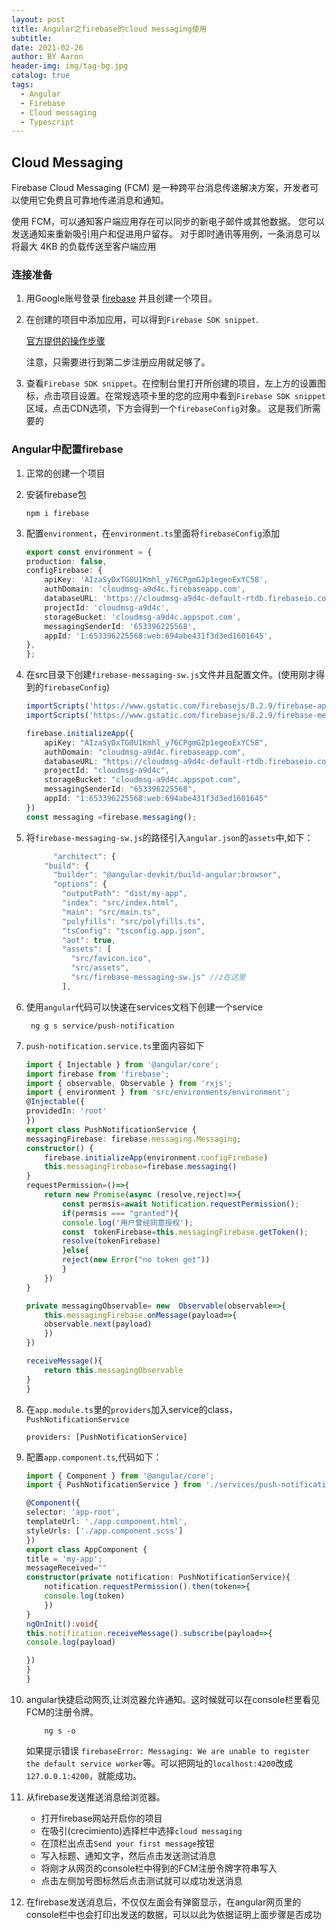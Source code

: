 ```yaml
---
layout: post
title: Angular之firebase的cloud messaging使用
subtitle:
date: 2021-02-26
author: BY Aaron
header-img: img/tag-bg.jpg
catalog: true
tags:
  - Angular
  - Firebase
  - Cloud messaging
  - Typescript
---
```


## Cloud Messaging
Firebase Cloud Messaging (FCM) 是一种跨平台消息传递解决方案，开发者可以使用它免费且可靠地传递消息和通知。

使用 FCM，可以通知客户端应用存在可以同步的新电子邮件或其他数据。 您可以发送通知来重新吸引用户和促进用户留存。 对于即时通讯等用例，一条消息可以将最大 4KB 的负载传送至客户端应用

### 连接准备
1. 用Google账号登录 [firebase](https://firebase.google.com/) 并且创建一个项目。 
2. 在创建的项目中添加应用，可以得到`Firebase SDK snippet`.
   
   [官方提供的操作步骤](https://firebase.google.com/docs/web/setup?authuser=0)

   注意，只需要进行到第二步注册应用就足够了。
3. 查看`Firebase SDK snippet`。在控制台里打开所创建的项目，左上方的设置图标，点击项目设置。在常规选项卡里的您的应用中看到`Firebase SDK snippet`区域，点击CDN选项，下方会得到一个`firebaseConfig`对象。 这是我们所需要的

### Angular中配置firebase
1. 正常的创建一个项目
2. 安装firebase包

    ```
    npm i firebase
    ```
3. 配置`environment`，在`environment.ts`里面将`firebaseConfig`添加

    ```typescript
    export const environment = {
    production: false,
    configFirebase: {
        apiKey: 'AIzaSyDxTG8U1Kmhl_y76CPgmG2p1egeoExYC58',
        authDomain: 'cloudmsg-a9d4c.firebaseapp.com',
        databaseURL: 'https://cloudmsg-a9d4c-default-rtdb.firebaseio.com',
        projectId: 'cloudmsg-a9d4c',
        storageBucket: 'cloudmsg-a9d4c.appspot.com',
        messagingSenderId: '653396225568',
        appId: '1:653396225568:web:694abe431f3d3ed1601645',
    },
    };
    ```
4. 在src目录下创建`firebase-messaging-sw.js`文件并且配置文件。(使用刚才得到的`firebaseConfig`)

    ```typescript
    importScripts('https://www.gstatic.com/firebasejs/8.2.9/firebase-app.js')
    importScripts('https://www.gstatic.com/firebasejs/8.2.9/firebase-messaging.js')

    firebase.initializeApp({
        apiKey: "AIzaSyDxTG8U1Kmhl_y76CPgmG2p1egeoExYC58",
        authDomain: "cloudmsg-a9d4c.firebaseapp.com",
        databaseURL: "https://cloudmsg-a9d4c-default-rtdb.firebaseio.com",
        projectId: "cloudmsg-a9d4c",
        storageBucket: "cloudmsg-a9d4c.appspot.com",
        messagingSenderId: "653396225568",
        appId: "1:653396225568:web:694abe431f3d3ed1601645"
    })
    const messaging =firebase.messaging();
    ```
5. 将`firebase-messaging-sw.js`的路径引入`angular.json`的`assets`中,如下：

    ```typescript
          "architect": {
        "build": {
          "builder": "@angular-devkit/build-angular:browser",
          "options": {
            "outputPath": "dist/my-app",
            "index": "src/index.html",
            "main": "src/main.ts",
            "polyfills": "src/polyfills.ts",
            "tsConfig": "tsconfig.app.json",
            "aot": true,
            "assets": [
              "src/favicon.ico",
              "src/assets",
              "src/firebase-messaging-sw.js" //z在这里
            ],
    ```
6. 使用`angular`代码可以快速在services文档下创建一个service
   
        ng g s service/push-notification
	
7. `push-notification.service.ts`里面内容如下

    ```typescript
    import { Injectable } from '@angular/core';
    import firebase from 'firebase';
    import { observable, Observable } from 'rxjs';
    import { environment } from 'src/environments/environment';
    @Injectable({
    providedIn: 'root'
    })
    export class PushNotificationService {
    messagingFirebase: firebase.messaging.Messaging;
    constructor() {
        firebase.initializeApp(environment.configFirebase)
        this.messagingFirebase=firebase.messaging()
    }
    requestPermission=()=>{
        return new Promise(async (resolve,reject)=>{
            const permsis=await Notification.requestPermission();
            if(permsis === "granted"){
            console.log('用户曾经同意授权');
            const  tokenFirebase=this.messagingFirebase.getToken();
            resolve(tokenFirebase)
            }else{
            reject(new Error("no token get"))
            }
        })
    }

    private messagingObservable= new  Observable(observable=>{
        this.messagingFirebase.onMessage(payload=>{
        observable.next(payload)
        })
    })

    receiveMessage(){
        return this.messagingObservable
    }
    }
    ```
8. 在`app.module.ts`里的`providers`加入service的class，`PushNotificationService`
    ```
    providers: [PushNotificationService]
    ```
9. 配置`app.component.ts`,代码如下：

    ```typescript
    import { Component } from '@angular/core';
    import { PushNotificationService } from './services/push-notification.service';

    @Component({
    selector: 'app-root',
    templateUrl: './app.component.html',
    styleUrls: ['./app.component.scss']
    })
    export class AppComponent {
    title = 'my-app';
    messageReceived=""
    constructor(private notification: PushNotificationService){
        notification.requestPermission().then(token=>{
        console.log(token)
        })
    }
    ngOnInit():void{
    this.notification.receiveMessage().subscribe(payload=>{
    console.log(payload)

    })
    }
    }
    ```
10. angular快捷启动网页,让浏览器允许通知。这时候就可以在console栏里看见FCM的注册令牌。
    ```
        ng s -o
    ```

    如果提示错误
    `firebaseError: Messaging: We are unable to register the default service worker`等。可以把网址的`localhost:4200`改成`127.0.0.1:4200`，就能成功。
 1.  从firebase发送推送消息给浏览器。
    
        * 打开firebase网站开启你的项目
        * 在吸引(crecimiento)选择栏中选择`cloud messaging`
        * 在顶栏出点击`Send your first message`按钮
        * 写入标题、通知文字，然后点击发送测试消息
        * 将刚才从网页的console栏中得到的FCM注册令牌字符串写入
        * 点击左侧加号图标然后点击测试就可以成功发送消息
11. 在firebase发送消息后，不仅仅左面会有弹窗显示，在angular网页里的console栏中也会打印出发送的数据，可以以此为依据证明上面步骤是否成功
